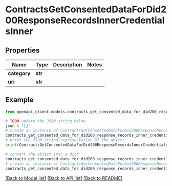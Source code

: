 # ContractsGetConsentedDataForDid200ResponseRecordsInnerCredentialsInner


## Properties

Name | Type | Description | Notes
------------ | ------------- | ------------- | -------------
**category** | **str** |  | 
**uri** | **str** |  | 

## Example

```python
from openapi_client.models.contracts_get_consented_data_for_did200_response_records_inner_credentials_inner import ContractsGetConsentedDataForDid200ResponseRecordsInnerCredentialsInner

# TODO update the JSON string below
json = "{}"
# create an instance of ContractsGetConsentedDataForDid200ResponseRecordsInnerCredentialsInner from a JSON string
contracts_get_consented_data_for_did200_response_records_inner_credentials_inner_instance = ContractsGetConsentedDataForDid200ResponseRecordsInnerCredentialsInner.from_json(json)
# print the JSON string representation of the object
print(ContractsGetConsentedDataForDid200ResponseRecordsInnerCredentialsInner.to_json())

# convert the object into a dict
contracts_get_consented_data_for_did200_response_records_inner_credentials_inner_dict = contracts_get_consented_data_for_did200_response_records_inner_credentials_inner_instance.to_dict()
# create an instance of ContractsGetConsentedDataForDid200ResponseRecordsInnerCredentialsInner from a dict
contracts_get_consented_data_for_did200_response_records_inner_credentials_inner_from_dict = ContractsGetConsentedDataForDid200ResponseRecordsInnerCredentialsInner.from_dict(contracts_get_consented_data_for_did200_response_records_inner_credentials_inner_dict)
```
[[Back to Model list]](../README.md#documentation-for-models) [[Back to API list]](../README.md#documentation-for-api-endpoints) [[Back to README]](../README.md)


